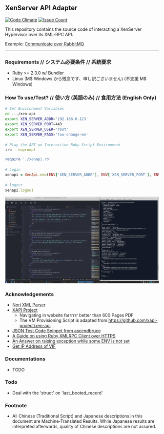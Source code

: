 ## XenServer API Adapter

[![Code Climate](https://codeclimate.com/github/nowhere-cloud/xen-api/badges/gpa.svg)](https://codeclimate.com/github/nowhere-cloud/xen-api) [![Issue Count](https://codeclimate.com/github/nowhere-cloud/xen-api/badges/issue_count.svg)](https://codeclimate.com/github/nowhere-cloud/xen-api)

This repository contains the source code of interacting a XenServer Hypervisor over its XML-RPC API.

Example: [Communicate over RabbitMQ](amqpd.rb)

---

### Requirements // システム必要条件 // 系統要求
* Ruby >= 2.3.0 w/ Bundler
* Linux (M$ Windows から残念です、申し訳ございません) (不支援 M$ Windows)

### How To use/Test? // 使い方 (英語のみ) // 食用方法 (English Only)
```sh
# Set Environment Variables
cd .../xen-api
export XEN_SERVER_ADDR='192.168.0.123'
export XEN_SERVER_PORT=443
export XEN_SERVER_USER='root'
export XEN_SERVER_PASS='foo-change-me'

# Play the API on Interactive Ruby Script Environment
irb --noprompt
```
```ruby
require './xenapi.rb'

# Login
xenapi = XenApi.new(ENV['XEN_SERVER_ADDR'], ENV['XEN_SERVER_PORT'], ENV['XEN_SERVER_USER'], ENV['XEN_SERVER_PASS'])

# logout
xenapi.logout

```

![Screenshot](screenshot.png?raw=true)
### Acknowledgements
* [Nori XML Parser](https://github.com/savonrb/nori)
* [XAPI Project](https://xapi-project.github.io/)
  * Navigating in website farrrrrr better than 600 Pages PDF
  * The VM Provisioning Script is adapted from https://github.com/xapi-project/xen-api
* [JSON Test Code Snippet from ascendbruce](https://gist.github.com/ascendbruce/7070951)
* [A Guide on using Ruby XMLRPC Client over HTTPS](https://stelfox.net/blog/2012/02/rubys-xmlrpc-client-and-ssl/)
* [An Answer on raising exception while some ENV is not set](https://stackoverflow.com/questions/11918905/ruby-which-exception-is-best-to-handle-unset-environment-variables)
* [Get IP Address of VIF](http://discussions.citrix.com/topic/244784-how-to-get-ip-address-of-vm-network-adapters/)

### Documentations
* TODO

### Todo
* Deal with the 'struct' on 'last_booted_record'

### Footnote
* All Chinese (Traditional Script) and Japanese descriptions in this document are Machine-Translated Results.
While Japanese results are interpreted afterwards, quality of Chinese descriptions are not assured.
